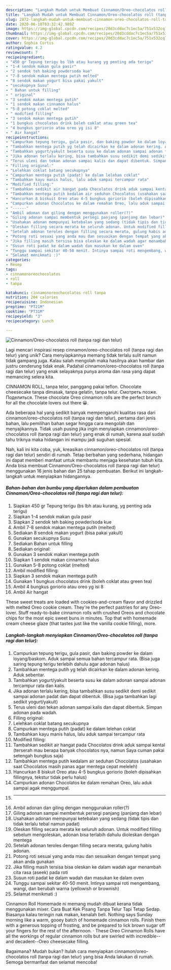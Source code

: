 ```yaml
---
description: "Langkah Mudah untuk Membuat Cinnamon/Oreo-chocolatos roll (tanpa ragi dan telur) yang Menggugah Selera"
title: "Langkah Mudah untuk Membuat Cinnamon/Oreo-chocolatos roll (tanpa ragi dan telur) yang Menggugah Selera"
slug: 2872-langkah-mudah-untuk-membuat-cinnamon-oreo-chocolatos-roll-tanpa-ragi-dan-telur-yang-menggugah-selera
date: 2020-06-18T03:32:42.989Z
image: https://img-global.cpcdn.com/recipes/20d3cddac7c1ec5a/751x532cq70/cinnamonoreo-chocolatos-roll-tanpa-ragi-dan-telur-foto-resep-utama.jpg
thumbnail: https://img-global.cpcdn.com/recipes/20d3cddac7c1ec5a/751x532cq70/cinnamonoreo-chocolatos-roll-tanpa-ragi-dan-telur-foto-resep-utama.jpg
cover: https://img-global.cpcdn.com/recipes/20d3cddac7c1ec5a/751x532cq70/cinnamonoreo-chocolatos-roll-tanpa-ragi-dan-telur-foto-resep-utama.jpg
author: Sophia Curtis
ratingvalue: 4.2
reviewcount: 7
recipeingredient:
- "450 gr Tepung terigu bs lbh atau kurang yg penting ada terigu"
- "1-4 sendok makan gula pasir"
- "2 sendok teh baking powdersoda kue"
- "7-8 sendok makan mentega putih melted"
- "8 sendok makan yogurt bisa pakai yakult"
- "secukupnya Susu"
- " Bahan untuk filling"
- " original"
- "3 sendok makan mentega putih"
- "1 sendok makan cinnamon halus"
- "5-8 potong coklat melted"
- " modified filling"
- "3 sendok makan mentega putih"
- "1 bungkus chocolatos drink boleh coklat atau green tea"
- "4 bungkus goriorio atau oreo yg isi 8"
- " Air hangat"
recipeinstructions:
- "Campurkan tepung terigu, gula pasir, dan baking powder ke dalam loyang/baskom. Aduk sampai semua bahan tercampur rata. (Bisa juga saring tepung terigu terlebih dahulu agar adonan halus)"
- "Tambahkan mentega putih yg telah dicairkan ke dalam adonan kering. Aduk sebentar."
- "Tambahkan yogurt/yakult beserta susu ke dalam adonan sampai adonan tercampur rata dan kalis."
- "Jika adonan terlalu kering, bisa tambahkan susu sedikit demi sedikit sampai adonan padat dan dapat dibentuk. (Bisa juga tambahkan lagi sedikit yogurt/yakult)"
- "Terus uleni dan tekan adonan sampai kalis dan dapat dibentuk. Simpan adonan pada wadah."
- "Filling original:"
- "Lelehkan coklat batang secukupnya"
- "Campurkan mentega putih (padat) ke dalam lelehan coklat"
- "Tambahkan kayu manis halus, lalu aduk sampai tercampur rata"
- "Modified filling:"
- "Tambahkan sedikit air hangat pada Chocolatos drink aduk sampai kental (terserah mau berapa banyak chocolatos nya, namun Saya cuman pakai setengah bungkus saja)"
- "Tambahkan mentega putih kedalam air seduhan Chocolatos (usahakan saat Chocolatos masih panas agar mentega cepat meleleh)"
- "Hancurkan 8 biskuit Oreo atau 4-5 bungkus goriorio (boleh dipisahkan fillingnya, tekstur tidak perlu halus)"
- "Campurkan adonan Chocolatos ke dalam remahan Oreo, lalu aduk sampai agak menggumpal."
- "------"
- "Ambil adonan dan giling dengan menggunakan roller(?)"
- "Giling adonan sampai membentuk persegi panjang (panjang dan lebar)"
- "Usahakan adonan mempunyai ketebalan yang sedang (tidak tipis dan tidak terlalu tebal namun padat)"
- "Oleskan filling secara merata ke seluruh adonan. Untuk modified filling sebelum mengoleskan, adonan bisa terlabih dahulu dioleskan dengan mentega"
- "Setelah adonan teroles dengan filling secara merata, gulung habis adonan."
- "Potong roti sesuai yang anda mau dan sesuaikan dengan tempat yang akan anda gunakan"
- "Jika filling masih tersisa bisa oleskan ke dalam wadah agar menambah cita rasa (aseek) pada roti"
- "Susun roti padat ke dalam wadah dan masukan ke dalam oven"
- "Tunggu sampai sekitar 40-50 menit. Intinya sampai roti mengembang, wangi, dan berubah warna (yellowish or brownish)"
- "Selamat menikmati :)"
categories:
- Resep
tags:
- cinnamonoreochocolatos
- roll
- tanpa

katakunci: cinnamonoreochocolatos roll tanpa 
nutrition: 204 calories
recipecuisine: Indonesian
preptime: "PT21M"
cooktime: "PT31M"
recipeyield: "3"
recipecategory: Lunch

---
```



![Cinnamon/Oreo-chocolatos roll (tanpa ragi dan telur)](https://img-global.cpcdn.com/recipes/20d3cddac7c1ec5a/751x532cq70/cinnamonoreo-chocolatos-roll-tanpa-ragi-dan-telur-foto-resep-utama.jpg)

Lagi mencari inspirasi resep cinnamon/oreo-chocolatos roll (tanpa ragi dan telur) yang unik? Cara menyiapkannya memang tidak terlalu sulit namun tidak gampang juga. Kalau salah mengolah maka hasilnya akan hambar dan justru cenderung tidak enak. Padahal cinnamon/oreo-chocolatos roll (tanpa ragi dan telur) yang enak selayaknya punya aroma dan rasa yang dapat memancing selera kita.

CINNAMON ROLL, tanpa telor, panggang pakai teflon. Chocolate cheesecake tanpa dimasak, tanpa gelatin, tanpa telur. Смотреть позже. Поделиться. These chocolate Oreo cinnamon rolls are the perfect brunch for all the chocolate lovers out there 😀.

Ada beberapa hal yang sedikit banyak mempengaruhi kualitas rasa dari cinnamon/oreo-chocolatos roll (tanpa ragi dan telur), pertama dari jenis bahan, lalu pemilihan bahan segar hingga cara mengolah dan menyajikannya. Tidak usah pusing jika ingin menyiapkan cinnamon/oreo-chocolatos roll (tanpa ragi dan telur) yang enak di rumah, karena asal sudah tahu triknya maka hidangan ini mampu jadi suguhan spesial.


Nah, kali ini kita coba, yuk, kreasikan cinnamon/oreo-chocolatos roll (tanpa ragi dan telur) sendiri di rumah. Tetap berbahan yang sederhana, hidangan ini dapat memberi manfaat untuk membantu menjaga kesehatan tubuh kita. Anda bisa membuat Cinnamon/Oreo-chocolatos roll (tanpa ragi dan telur) menggunakan 16 jenis bahan dan 25 tahap pembuatan. Berikut ini langkah-langkah untuk menyiapkan hidangannya.

<!--inarticleads1-->

##### Bahan-bahan dan bumbu yang diperlukan dalam pembuatan Cinnamon/Oreo-chocolatos roll (tanpa ragi dan telur):

1. Siapkan 450 gr Tepung terigu (bs lbh atau kurang, yg penting ada terigu)
1. Siapkan 1-4 sendok makan gula pasir
1. Siapkan 2 sendok teh baking powder/soda kue
1. Ambil 7-8 sendok makan mentega putih (melted)
1. Sediakan 8 sendok makan yogurt (bisa pakai yakult)
1. Gunakan secukupnya Susu
1. Sediakan  Bahan untuk filling
1. Sediakan  original:
1. Gunakan 3 sendok makan mentega putih
1. Siapkan 1 sendok makan cinnamon halus
1. Gunakan 5-8 potong coklat (melted)
1. Ambil  modified filling:
1. Siapkan 3 sendok makan mentega putih
1. Gunakan 1 bungkus chocolatos drink (boleh coklat atau green tea)
1. Ambil 4 bungkus goriorio atau oreo yg isi 8
1. Ambil  Air hangat


These sweet treats are loaded with cookies-and-cream flavor and drizzled with melted Oreo cookie cream. They&#39;re the perfect pastries for any Oreo-lover. Stuff ready-to-bake cinnamon rolls with crushed Oreos and chocolate chips for the most epic sweet buns in minutes. Top that with homemade cream cheese glaze (that tastes just like the vanilla cookie filling), more. 

<!--inarticleads2-->

##### Langkah-langkah menyiapkan Cinnamon/Oreo-chocolatos roll (tanpa ragi dan telur):

1. Campurkan tepung terigu, gula pasir, dan baking powder ke dalam loyang/baskom. Aduk sampai semua bahan tercampur rata. (Bisa juga saring tepung terigu terlebih dahulu agar adonan halus)
1. Tambahkan mentega putih yg telah dicairkan ke dalam adonan kering. Aduk sebentar.
1. Tambahkan yogurt/yakult beserta susu ke dalam adonan sampai adonan tercampur rata dan kalis.
1. Jika adonan terlalu kering, bisa tambahkan susu sedikit demi sedikit sampai adonan padat dan dapat dibentuk. (Bisa juga tambahkan lagi sedikit yogurt/yakult)
1. Terus uleni dan tekan adonan sampai kalis dan dapat dibentuk. Simpan adonan pada wadah.
1. Filling original:
1. Lelehkan coklat batang secukupnya
1. Campurkan mentega putih (padat) ke dalam lelehan coklat
1. Tambahkan kayu manis halus, lalu aduk sampai tercampur rata
1. Modified filling:
1. Tambahkan sedikit air hangat pada Chocolatos drink aduk sampai kental (terserah mau berapa banyak chocolatos nya, namun Saya cuman pakai setengah bungkus saja)
1. Tambahkan mentega putih kedalam air seduhan Chocolatos (usahakan saat Chocolatos masih panas agar mentega cepat meleleh)
1. Hancurkan 8 biskuit Oreo atau 4-5 bungkus goriorio (boleh dipisahkan fillingnya, tekstur tidak perlu halus)
1. Campurkan adonan Chocolatos ke dalam remahan Oreo, lalu aduk sampai agak menggumpal.
1. ------
1. Ambil adonan dan giling dengan menggunakan roller(?)
1. Giling adonan sampai membentuk persegi panjang (panjang dan lebar)
1. Usahakan adonan mempunyai ketebalan yang sedang (tidak tipis dan tidak terlalu tebal namun padat)
1. Oleskan filling secara merata ke seluruh adonan. Untuk modified filling sebelum mengoleskan, adonan bisa terlabih dahulu dioleskan dengan mentega
1. Setelah adonan teroles dengan filling secara merata, gulung habis adonan.
1. Potong roti sesuai yang anda mau dan sesuaikan dengan tempat yang akan anda gunakan
1. Jika filling masih tersisa bisa oleskan ke dalam wadah agar menambah cita rasa (aseek) pada roti
1. Susun roti padat ke dalam wadah dan masukan ke dalam oven
1. Tunggu sampai sekitar 40-50 menit. Intinya sampai roti mengembang, wangi, dan berubah warna (yellowish or brownish)
1. Selamat menikmati :)


Cinnamon Roll Homemade ni memang mudah dibuat kerana tidak menggunakan mixer. Cara Buat Kek Pisang Tanpa Telur Tapi Tetap Sedap. Biasanya kalau teringin nak makan, kenalah beli. Nothing says Sunday morning like a warm, gooey batch of homemade cinnamon rolls. Finish them with a generous topping of frosting, and be prepared to lick brown sugar off your fingers for the rest of the afternoon. · These Oreo Cinnamon Rolls have all the workings of regular cinnamon rolls but are swirled with incredible--and decadent--Oreo cheesecake filling. 

Bagaimana? Mudah bukan? Itulah cara menyiapkan cinnamon/oreo-chocolatos roll (tanpa ragi dan telur) yang bisa Anda lakukan di rumah. Semoga bermanfaat dan selamat mencoba!
